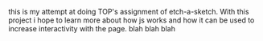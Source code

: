 this is my attempt at doing TOP's assignment of etch-a-sketch. With this project i hope to learn more about how js works and how it can be used to increase interactivity with the page. blah blah blah